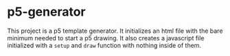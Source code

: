 # p5-generator
This project is a p5 template generator. It initializes an html file with the bare minimum needed to start a p5 drawing.  It also creates a javascript file initialized with a `setup` and `draw` function with nothing inside of them.
